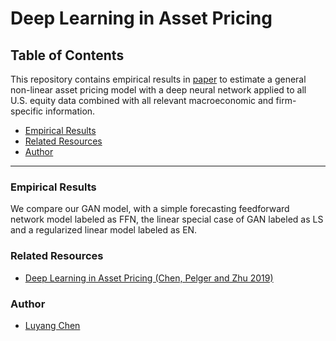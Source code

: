 # Deep Learning in Asset Pricing

Table of Contents
------------------------------

This repository contains empirical results in [paper](https://papers.ssrn.com/sol3/papers.cfm?abstract_id=3350138) to estimate a general non-linear asset pricing model with a deep neural network applied to all U.S. equity data combined with all relevant macroeconomic and firm-specific information. 

- [Empirical Results](#empirical-results)
- [Related Resources](#related-resources)
- [Author](#author)

------

### Empirical Results

We compare our GAN model, with a simple forecasting feedforward network model labeled as FFN, the linear special case of GAN labeled as LS and a regularized linear model labeled as EN.

### Related Resources
- [Deep Learning in Asset Pricing (Chen, Pelger and Zhu 2019)](https://papers.ssrn.com/sol3/papers.cfm?abstract_id=3350138)

### Author
- [Luyang Chen](https://github.com/louisChen1992)
